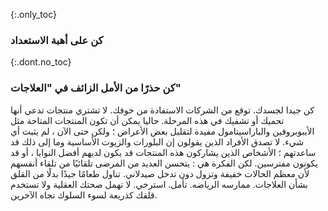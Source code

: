 {:.only_toc} 
 ### كن على أهبة الاستعداد 

 {:.dont.no_toc} 
 ### كن حذرًا من الأمل الزائف في "العلاجات" 

 كن جيدا لجسدك. توقع من الشركات الاستفادة من خوفك. لا تشتري منتجات تدعي أنها تحميك أو تشفيك في هذه المرحلة. حاليا 
 يمكن أن تكون المنتجات المتاحة مثل الأيبوبروفين والباراسيتامول مفيدة لتقليل بعض الأعراض ؛ ولكن حتى الآن ، لم يثبت أي شيء. لا تصدق الأفراد الذين يقولون إن البلورات والزيوت الأساسية وما إلى ذلك قد ساعدتهم ؛ الأشخاص الذين يشاركون هذه المنتجات قد يكون لديهم أفضل النوايا ، أو قد يكونون مفترسين. لكن الفكرة هي : يتحسن العديد من المرضى تلقائيًا من تلقاء أنفسهم لأن معظم الحالات خفيفة وتزول دون تدخل صيدلاني. تناول طعامًا جيدًا بدلًا من القلق بشأن العلاجات. ممارسه الرياضه. تأمل. استرخي. لا تهمل صحتك العقلية ولا تستخدم قلقك كذريعة لسوء السلوك تجاه الآخرين. 
